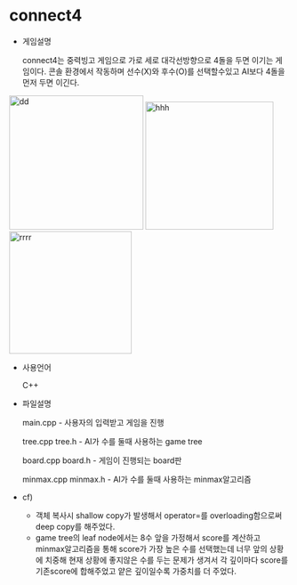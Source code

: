 # connect4


* 게임설명

  connect4는 중력빙고 게임으로 가로 세로 대각선방향으로 4돌을 두면 이기는 게임이다.
  콘솔 환경에서 작동하며 선수(X)와 후수(O)를 선택할수있고 AI보다 4돌을 먼저 두면 이긴다.

<div>
<img width="241" alt="dd" src="https://user-images.githubusercontent.com/41245313/92613255-b96c1900-f2f5-11ea-9ba0-ccf70939dee7.png">
<img width="230" alt="hhh" src="https://user-images.githubusercontent.com/41245313/92614665-42d01b00-f2f7-11ea-90a4-d128626b2006.png">
<img width="220" alt="rrrr" src="https://user-images.githubusercontent.com/41245313/92615034-a6f2df00-f2f7-11ea-84d8-c4fad4a916c8.png">

</div>

* 사용언어 

  C++

* 파일설명

  main.cpp - 사용자의 입력받고 게임을 진행

  tree.cpp tree.h - AI가 수를 둘때 사용하는 game tree 

  board.cpp board.h  - 게임이 진행되는 board판
  
  minmax.cpp minmax.h - AI가 수를 둘때 사용하는 minmax알고리즘 
  

* cf) 
  * 객체 복사시 shallow copy가 발생해서 operator=를 overloading함으로써 deep copy를 해주었다.
  * game tree의 leaf node에서는 8수 앞을 가정해서 score를 계산하고 minmax알고리즘을 통해 score가
  가장 높은 수를 선택했는데 너무 앞의 상황에 치중해 현재 상황에 좋지않은 수를 두는 문제가 생겨서 
  각 깊이마다 score를 기존score에 합해주었고 얕은 깊이일수록 가중치를 더 주었다.



